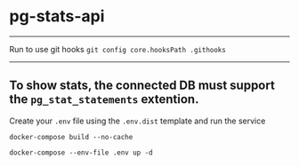 # pg-stats-api

---

Run to use git hooks `git config core.hooksPath .githooks`

---

To show stats, the connected DB must support the `pg_stat_statements` extention.
---

Create your `.env` file using the `.env.dist` template and run the service

```
docker-compose build --no-cache

docker-compose --env-file .env up -d
```
